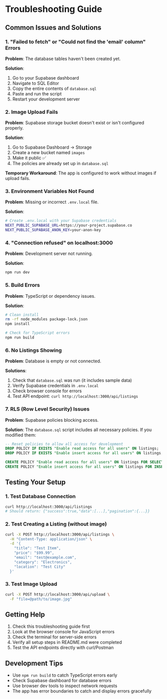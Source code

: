 # Troubleshooting Guide

## Common Issues and Solutions

### 1. "Failed to fetch" or "Could not find the 'email' column" Errors

**Problem**: The database tables haven't been created yet.

**Solution**:
1. Go to your Supabase dashboard
2. Navigate to SQL Editor
3. Copy the entire contents of `database.sql`
4. Paste and run the script
5. Restart your development server

### 2. Image Upload Fails

**Problem**: Supabase storage bucket doesn't exist or isn't configured properly.

**Solution**:
1. Go to Supabase Dashboard → Storage
2. Create a new bucket named `images`
3. Make it public ✅
4. The policies are already set up in `database.sql`

**Temporary Workaround**: The app is configured to work without images if upload fails.

### 3. Environment Variables Not Found

**Problem**: Missing or incorrect `.env.local` file.

**Solution**:
```bash
# Create .env.local with your Supabase credentials
NEXT_PUBLIC_SUPABASE_URL=https://your-project.supabase.co
NEXT_PUBLIC_SUPABASE_ANON_KEY=your-anon-key
```

### 4. "Connection refused" on localhost:3000

**Problem**: Development server not running.

**Solution**:
```bash
npm run dev
```

### 5. Build Errors

**Problem**: TypeScript or dependency issues.

**Solution**:
```bash
# Clean install
rm -rf node_modules package-lock.json
npm install

# Check for TypeScript errors
npm run build
```

### 6. No Listings Showing

**Problem**: Database is empty or not connected.

**Solutions**:
1. Check that `database.sql` was run (it includes sample data)
2. Verify Supabase credentials in `.env.local`
3. Check browser console for errors
4. Test API endpoint: `curl http://localhost:3000/api/listings`

### 7. RLS (Row Level Security) Issues

**Problem**: Supabase policies blocking access.

**Solution**: The `database.sql` script includes all necessary policies. If you modified them:
```sql
-- Reset policies to allow all access for development
DROP POLICY IF EXISTS "Enable read access for all users" ON listings;
DROP POLICY IF EXISTS "Enable insert access for all users" ON listings;

CREATE POLICY "Enable read access for all users" ON listings FOR SELECT USING (true);
CREATE POLICY "Enable insert access for all users" ON listings FOR INSERT WITH CHECK (true);
```

## Testing Your Setup

### 1. Test Database Connection
```bash
curl http://localhost:3000/api/listings
# Should return: {"success":true,"data":[...],"pagination":{...}}
```

### 2. Test Creating a Listing (without image)
```bash
curl -X POST http://localhost:3000/api/listings \
  -H "Content-Type: application/json" \
  -d '{
    "title": "Test Item",
    "price": "$99.99",
    "email": "test@example.com",
    "category": "Electronics",
    "location": "Test City"
  }'
```

### 3. Test Image Upload
```bash
curl -X POST http://localhost:3000/api/upload \
  -F "file=@path/to/image.jpg"
```

## Getting Help

1. Check this troubleshooting guide first
2. Look at the browser console for JavaScript errors
3. Check the terminal for server-side errors
4. Verify all setup steps in README.md were completed
5. Test the API endpoints directly with curl/Postman

## Development Tips

- Use `npm run build` to catch TypeScript errors early
- Check Supabase dashboard for database errors
- Use browser dev tools to inspect network requests
- The app has error boundaries to catch and display errors gracefully
